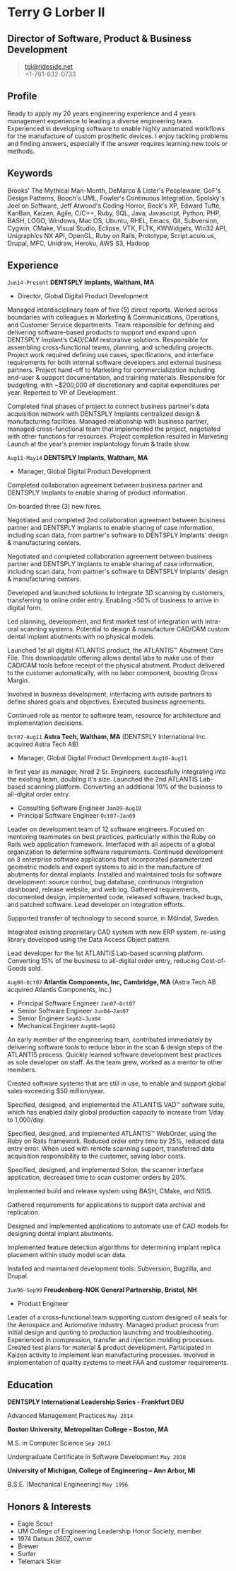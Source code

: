 # Terry G Lorber II
## Director of Software, Product & Business Development        

> <tgl@rideside.net>  
> +1-781-632-0733

## Profile
Ready to apply my 20 years engineering experience and 4 years management experience to leading a diverse engineering team. Experienced in developing software to enable highly automated workflows for the manufacture of custom prosthetic devices. I enjoy tackling problems and finding answers, especially if the answer requires learning new tools or methods.

## Keywords
Brooks' The Mythical Man-Month, DeMarco & Lister's Peopleware, GoF's Design Patterns, Booch's UML, Fowler's Continuous Integration, Spolsky's Joel on Software, Jeff Atwood's Coding Horror, Beck's XP, Edward Tufte, KanBan, Kaizen, Agile, C/C++, Ruby, SQL, Java, Javascript, Python, PHP, BASH, LOGO, Windows, Mac OS, Ubuntu, RHEL, Emacs, Git, Subversion, Cygwin, CMake, Visual Studio, Eclipse, VTK, FLTK, KWWidgets, Win32 API, Unigraphics NX API, OpenGL, Ruby on Rails, Prototype, Script.aculo.us, Drupal, MFC, Unidraw, Heroku, AWS S3, Hadoop

## Experience

`Jun14-Present`
__DENTSPLY Implants, Waltham, MA__

- Director, Global Digital Product Development

Managed interdisciplinary team of five (5) direct reports.  Worked across boundaries with colleagues in Marketing & Communications, Operations, and Customer Service departments. Team responsible for defining and delivering software-based products to support and expand upon DENTSPLY Implant’s CAD/CAM restorative solutions. Responsible for assembling cross-functional teams, planning, and scheduling projects. Project work required defining use cases, specifications, and interface requirements for both internal software developers and external business partners.  Project hand-off to Marketing for commercialization including end-user & support documentation, and training materials.  Responsible for budgeting, with ~$200,000 of discretionary and capital expenditures per year. Reported to VP of Development.

Completed final phases of project to connect business partner's data acquisition network with DENTSPLY Implants centralized design & manufacturing facilities.  Managed relationship with business partner, managed cross-functional team that implemented the project, negotiated with other functions for resources. Project completion resulted in Marketing Launch at the year's premier implantology forum & trade show.

`Aug11-May14`
__DENTSPLY Implants, Waltham, MA__

- Manager, Global Digital Product Development

Completed collaboration agreement between business partner and DENTSPLY Implants to enable sharing of product information.

On-boarded three (3) new hires.

Negotiated and completed 2nd collaboration agreement between business partner and DENTSPLY Implants to enable sharing of case information, including scan data, from partner's software to DENTSPLY Implants' design & manufacturing centers.

Negotiated and completed collaboration agreement between business partner and DENTSPLY Implants to enable sharing of case information, including scan data, from partner's software to DENTSPLY Implants' design & manufacturing centers.

Developed and launched solutions to integrate 3D scanning by customers, transferring to online order entry.  Enabling >50% of business to arrive in digital form.

Led planning, development, and first market test of integration with intra-oral scanning systems. Potential to design & manufacture CAD/CAM custom dental implant abutments with no physical models.

Launched 1st all digital ATLANTIS product, the ATLANTIS™ Abutment Core File.  This downloadable offering allows dental labs to make use of their CAD/CAM tools before receipt of the physical abutment. Product delivered to the customer automatically, with no labor component, boosting Gross Margin.

Involved in business development, interfacing with outside partners to define shared goals and objectives. Executed business agreements.

Continued role as mentor to software team, resource for architecture and implementation decisions.

`Oct07-Aug11`
__Astra Tech, Waltham, MA__
(DENTSPLY International Inc. acquired Astra Tech AB)

- Manager, Global Digital Product Development `Aug10-Aug11`

In first year as manager, hired 2 Sr. Engineers, successfully integrating into the existing team, doubling it's size. 
Launched the 2nd ATLANTIS Lab-based scanning platform. Converting an additional 10% of the business to all-digital order entry.

- Consulting Software Engineer `Jan09–Aug10` 
- Principal Software Engineer `Oct07–Jan09` 

Leader on development team of 12 software engineers.  Focused on mentoring teammates on best practices, particularly within the Ruby on Rails web application framework. Interfaced with all aspects of a global organization to determine software requirements. Continued development on 3 enterprise software applications that incorporated parameterized geometric models and expert systems to aid in the manufacture of abutments for dental implants. Installed and maintained tools for software development: source control, bug database, continuous integration dashboard, release website, and web log.  Gathered requirements, documented design, implemented code, released software, tracked bugs, and patched software.
Lead developer on integration efforts.

Supported transfer of technology to second source, in Mölndal, Sweden.

Integrated existing proprietary CAD system with new ERP system, re-using library developed using the Data Access Object pattern.

Lead developer for the 1st  ATLANTIS Lab-based scanning platform.  Converting 15% of the business to all-digital order entry, reducing Cost-of-Goods sold.

`Aug00-Oct07` 
__Atlantis Components, Inc, Cambridge, MA__
(Astra Tech AB acquired Atlantis Components, Inc.)

- Principal Software Engineer 
`Jan07–Oct07` 
- Senior Software Engineer `Jun04–Jan07` 
- Senior Engineer `Sep02–Jun04` 
- Mechanical Engineer `Aug00–Sep02` 

An early member of the engineering team, contributed immediately by delivering software tools to reduce labor in the scan & design steps of the ATLANTIS process.  Quickly learned software development best practices as sole developer on staff.  As the team grew, worked as a mentor to other members.

Created software systems that are still in use, to enable and support global sales exceeding $50 million/year.

Specified, designed, and implemented the ATLANTIS VAD™ software suite, which has enabled daily global production capacity to increase from 1/day to 1,000/day.

Specified, designed, and implemented ATLANTIS™ WebOrder, using the Ruby on Rails framework. Reduced order entry time by 25%, reduced data entry error.  When used with remote scanning support, transferred data acquisition responsibility to the customer, saving labor costs.

Specified, designed, and implemented Solon, the scanner interface application, decreased time to scan customer orders by 20%.

Implemented build and release system using BASH, CMake, and NSIS.

Gathered requirements for applications to support data archival and replication.

Designed and implemented applications to automate use of CAD models for designing dental implant abutments.

Implemented feature detection algorithms for determining implant replica placement within study model scan data.

Installed and maintained development tools: Subversion, Bugzilla, and Drupal.

`Jun96–Sep99`
__Freudenberg-NOK General Partnership, Bristol, NH__
- Product Engineer

Leader of a cross–functional team supporting custom designed oil seals for the Aerospace and Automotive industry. Managed product process from initial design and quoting to production launching and troubleshooting. Experienced in compression, transfer and injection molding processes. Created test plans for material & product development. Participated in Kaizen activity to implement lean manufacturing processes. Involved in implementation of quality systems to meet FAA and customer requirements.

## Education

__DENTSPLY International Leadership Series - Frankfurt DEU__

Advanced Management Practices `May 2014`

__Boston University, Metropolitan College – Boston, MA__

M.S. in Computer Science  `Sep 2013`

Undergraduate Certificate in Software Development  `May 2010`

__University of Michigan, College of Engineering – Ann Arbor, MI__

B.S.E. (Mechanical Engineering)  `May 1996`

## Honors & Interests
- Eagle Scout
- UM College of Engineering Leadership Honor Society, member
- 1974 Datsun 260Z, owner
- Brewer
- Surfer
- Telemark Skier
